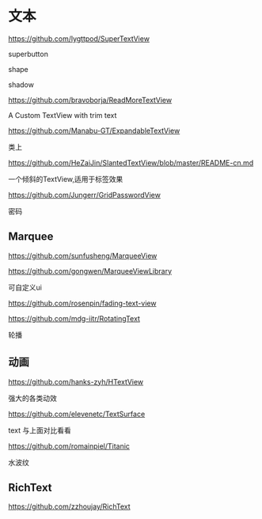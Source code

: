 # 文本

https://github.com/lygttpod/SuperTextView

superbutton 

shape

shadow

https://github.com/bravoborja/ReadMoreTextView

A Custom TextView with trim text

https://github.com/Manabu-GT/ExpandableTextView

类上

https://github.com/HeZaiJin/SlantedTextView/blob/master/README-cn.md

一个倾斜的TextView,适用于标签效果

https://github.com/Jungerr/GridPasswordView

密码

## Marquee

https://github.com/sunfusheng/MarqueeView

https://github.com/gongwen/MarqueeViewLibrary

可自定义ui

https://github.com/rosenpin/fading-text-view

https://github.com/mdg-iitr/RotatingText

轮播

## 动画

https://github.com/hanks-zyh/HTextView

强大的各类动效

https://github.com/elevenetc/TextSurface

text 与上面对比看看

https://github.com/romainpiel/Titanic

水波纹

## RichText

https://github.com/zzhoujay/RichText